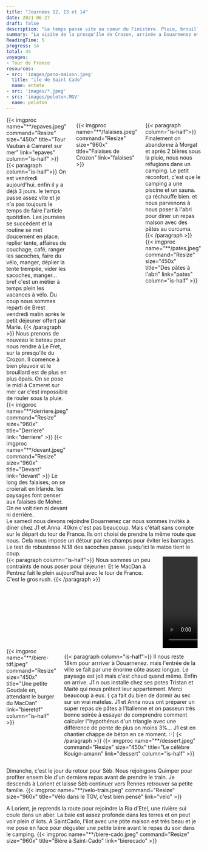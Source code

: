 ```yaml
---
title: "Journées 12, 13 et 14"
date: 2021-06-27
draft: false
description: "Le temps passe vite au coeur du Finistère. Pluie, brouillard et sale temps sur la côte."
summary: "La visite de la presqu'île de Crozon, arrivée a Douarnenez et d'autres perigrinations."
ReadingTime: 5
progress: 14
total: 44
voyages:
- Tour de France
resources:
- src: 'images/pano-maison.jpeg'
  title: "ile de Saint Cado"
  name: entete
- src: 'images/*.jpeg'
- src: 'images/peloton.MOV'
  name: peloton
---
```

<div class="columns is-multiline">
{{< imgproc name="**/epaves.jpeg" command="Resize" size="450x" title="Tour Vauban à Camaret sur mer" link="epaves" column="is-half" >}}
{{< paragraph column="is-half">}}
On est vendredi aujourd'hui. enfin il y a déjà 3 jours. le temps passe assez vite et je n'a pas toujours le temps de faire l'article quotidien. Les journées se succèdent et la routine se met doucement en place. replier tente, affaires de couchage, café, ranger les sacoches, faire du vélo, manger, déplier la tente trempée, vider les sacoches, manger... bref c'est un métier à temps plein les vacances à vélo. Du coup nous sommes reparti de Brest vendredi matin après le petit déjeuner offert par Marie.
{{< /paragraph >}}
Nous prenons de nouveau le bateau pour nous rendre à Le Fret, sur la presqu'île du Crozon. Il comence à bien pleuvoir et le brouillard est de plus en plus épais. On se pose le midi à Cameret sur mer car c'est impossible de rouler sous la pluie.
{{< imgproc name="**/derriere.jpeg" command="Resize" size="960x" title="Derriere" link="derriere" >}}
{{< imgproc name="**/devant.jpeg" command="Resize" size="960x" title="Devant" link="devant" >}}
Le long des falaises, on se croierait en Irlande. les paysages font penser aux falaises de Moher. On ne voit rien ni devant ni derrière.

{{< imgproc name="**/falaises.jpeg" command="Resize" size="960x" title="Falaises de Crozon" link="falaises" >}}

{{< paragraph column="is-half">}}
Finalement on abandonne à Morgat et après 2 bières sous la pluie, nous nous réfugions dans un camping. Le petit réconfort, c'est que le camping a une piscine et un sauna. ça réchauffe bien. et nous parvenons à nous poser à l'abri pour diner un repas maison avec des pâtes au curcuma.
{{< /paragraph >}}
{{< imgproc name="**/pates.jpeg" command="Resize" size="450x" title="Des pâtes à l'abri" link="pates" column="is-half" >}}
</div>
Le samedi nous devons rejoindre Douarnenez car nous sommes invités à diner chez J1 et Anna. 40km c'est pas beaucoup. Mais c'était sans compte sur le départ du tour de France. Ils ont choisi de prendre la même route que nous. Cela nous impose un détour par les champs pour éviter les barrages. Le test de robustesse N.18 des sacoches passe. jusqu'ici le matos tient le coup. 

<div class="columns is-multiline">
{{< paragraph column="is-half">}}
Nous sommes un peu contraints de nous poser pour déjeuner. Et le MacDan à Pentrez fait le plein aujourd'hui avec le tour de France. C'est le gros rush. 
{{< /paragraph >}}
  <div class="column is-half">
    <video width="320" height="240" controls>
  <source src="/images/blog/2021/06/peloton.MOV" type="video/mp4">
</video>
</div>
</div>
<div class="columns is-multiline">
{{< imgproc name="**/biere-tdf.jpeg" command="Resize" size="450x" title="Une petite Goudale en, attendant le burger du MacDan" link="bieretdf" column="is-half" >}}

{{< paragraph column="is-half">}}
Il nous reste 18km pour arrriver à Douarnenez. mais l'entrée de la ville se fait par une énorme côte assez longue. Le paysage est joli mais c'est chaud quand même. Enfin on arrive. J1 n ous installe chez ses potes Tristan et Maïté qui nous prêtent leur appartement. Merci beaucoup à eux.
{ ça fait du bien de dormir au sec sur un vrai matelas. J1 et Anna nous ont préparer un super repas de pâtes à l'italienne et on passeun très bonne soirée à essayer de comprendre comment calculer l"hypothénus d'un triangle avec une différence de pente de plus on moins 3%... J1 est en chantier chappe de béton en ce moment. :-) 
{< /paragraph >}}
{{< imgproc name="**/dessert.jpeg" command="Resize" size="450x" title="Le célèbre Kouign-amann" link="dessert" column="is-half" >}}
</div>

Dimanche, c'est le jour du retour pour Sèb. Nous rejoingons Quimper pour profiter ensem ble d'un derniere repas avant de prendre le train. Je descends à Lorient et laisse Sèb continuer vers Rennes retrouver sa petite famille.
{{< imgproc name="**/velo-train.jpeg" command="Resize" size="960x" title="Vélo dans le TGV, c'est bien pensé" link="velo" >}}

A Lorient, je reprends la route pour rejoindre la Ria d'Etel, une rivière sui coule dans un aber. La baie est assez profonde dans les terres et on peut voir plein d'ilots. A SaintCado, l'ilot avec une ptite maison est très beau et je me pose en face pour déguster une petite bière avant le repas du soir dans le camping.
{{< imgproc name="**/biere-cado.jpeg" command="Resize" size="960x" title="Bière à Saint-Cado" link="bierecado" >}}
